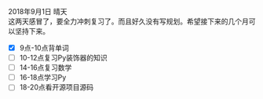2018年9月1日 晴天  
这两天感冒了，要全力冲刺复习了。而且好久没有写规划。希望接下来的几个月可以坚持下来。  
- [x] 9点-10点背单词
- [ ] 10-12点复习Py装饰器的知识
- [ ] 14-16点复习数学
- [ ] 16-18点学习Py
- [ ] 18-20点看开源项目源码
